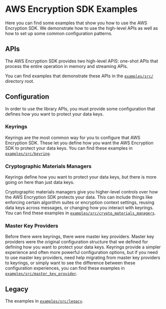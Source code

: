 # AWS Encryption SDK Examples

Here you can find some examples that show you
how to use the AWS Encryption SDK.
We demonstrate how to use the high-level APIs
as well as how to set up some common configuration patterns.

## APIs

The AWS Encryption SDK provides two high-level APIS:
one-shot APIs that process the entire operation in memory
and streaming APIs.

You can find examples that demonstrate these APIs
in the [`examples/src/`](./src) directory root.

## Configuration

In order to use the library APIs,
you must provide some configuration that defines
how you want to protect your data keys.

### Keyrings

Keyrings are the most common way for you to configure that AWS Encryption SDK.
These let you define how you want the AWS Encryption SDK to protect your data keys.
You can find these examples in [`examples/src/keyring`](./src/keyring).

### Cryptographic Materials Managers

Keyrings define how you want to protect your data keys,
but there is more going on here than just data keys.

Cryptographic materials managers give you higher-level controls
over how the AWS Encryption SDK protects your data.
This can include things like
enforcing certain algorithm suites or encryption context settings,
reusing data keys across messages,
or changing how you interact with keyrings.
You can find these examples in
[`examples/src/crypto_materials_managers`](./src/crypto_materials_manager).

### Master Key Providers

Before there were keyrings, there were master key providers.
Master key providers were the original configuration structure
that we defined for defining how you want to protect your data keys.
Keyrings provide a simpler experience and often more powerful configuration options,
but if you need to use master key providers,
need help migrating from master key providers to keyrings,
or simply want to see the difference between these configuration experiences,
you can find these examples in [`examples/src/master_key_provider`](./src/master_key_provider).

## Legacy

The examples in [`examples/src/legacy`](./src/legacy).
